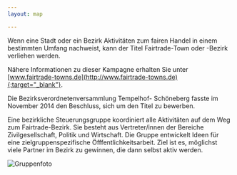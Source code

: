 ```yaml
---
layout: map

---
```


Wenn eine Stadt oder ein Bezirk Aktivitäten zum fairen Handel in einem bestimmten Umfang nachweist, kann der Titel Fairtrade-Town oder -Bezirk verliehen werden.

Nähere Informationen zu dieser Kampagne erhalten Sie unter [www.fairtrade-towns.de](http://www.fairtrade-towns.de){:target="_blank"}.

Die Bezirksverordnetenversammlung Tempelhof- Schöneberg fasste im November 2014 den Beschluss, sich um den Titel zu bewerben.

Eine bezirkliche Steuerungsgruppe koordiniert alle Aktivitäten auf dem Weg zum Fairtrade-Bezirk. Sie besteht aus Vertreter/innen der Bereiche Zivilgesellschaft, Politik und Wirtschaft. Die Gruppe entwickelt Ideen für eine zielgruppenspezifische Öfffentlichkeitsarbeit. Ziel ist es, möglichst viele Partner im Bezirk zu gewinnen, die dann selbst aktiv werden.

![Gruppenfoto]({{site.baseurl}}/images/gruppenfoto.jpg)